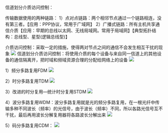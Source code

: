 信道划分介质访问控制：

传输数据使用的两种链路：
1）点对点链路：两个相邻节点通过一个链路相连，没有第三者。【应用：PPP协议，常用于广域网】
2）广播式链路：所有主机共享通信介质【应用：早期的总线以太网、无线局域网。常用于局域网】【典型拓扑结构：总线型、星型(逻辑总线型)】

介质访问控制：采取一定的措施，使得两对节点之间的通信不会发生相互干扰的现象
![](https://tva1.sinaimg.cn/large/008eGmZEly1gosed7uczbj30gl08ctb5.jpg)
信道划分介质访问控制：将使用介质的每个设备与来自同一信道上的其他设备的通信隔离开，把时域和频域资源合理的分配给网络上的设备
![](https://tva1.sinaimg.cn/large/008eGmZEly1gosedhfmlyj31250fsn65.jpg)

1）频分多路复用FDM
![](https://tva1.sinaimg.cn/large/008eGmZEly1gosedrja3nj311j0dbtfk.jpg)

2）时分多路复用TDM
![](https://tva1.sinaimg.cn/large/008eGmZEly1gosedzx8s1j31100d4tfj.jpg)

3）改进的时分复用—统计时分复用STDM
![](https://tva1.sinaimg.cn/large/008eGmZEly1goseea5voxj313h0fp7cg.jpg)

4）波分多路复用WDM：波分多路复用就是光的频分多路复用，在一根光纤中传输多种不同波长（频率）的光信号，由于波长（频率）不同，所以各路光信号互不干扰，最后再用波长分解复用器将各路波长分解出来
![](https://tva1.sinaimg.cn/large/008eGmZEly1goseejjw8pj30o008gtap.jpg)

5）码分多路复用CDM：
![](https://tva1.sinaimg.cn/large/008eGmZEly1gosef2iaq9j30gl0gngoy.jpg)

